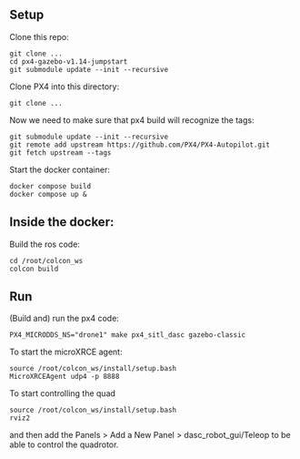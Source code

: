 ## Setup

Clone this repo:
```
git clone ...
cd px4-gazebo-v1.14-jumpstart
git submodule update --init --recursive
```

Clone PX4 into this directory:
```
git clone ...
```

Now we need to make sure that px4 build will recognize the tags:
```
git submodule update --init --recursive
git remote add upstream https://github.com/PX4/PX4-Autopilot.git
git fetch upstream --tags
```

Start the docker container:
```
docker compose build
docker compose up &
```

## Inside the docker:

Build the ros code:
```
cd /root/colcon_ws
colcon build
```


## Run
(Build and) run the px4 code:
```
PX4_MICRODDS_NS="drone1" make px4_sitl_dasc gazebo-classic
```

To start the microXRCE agent:
```
source /root/colcon_ws/install/setup.bash
MicroXRCEAgent udp4 -p 8888
```

To start controlling the quad
```
source /root/colcon_ws/install/setup.bash
rviz2
```
and then add the Panels > Add a New Panel > dasc_robot_gui/Teleop
to be able to control the quadrotor. 
